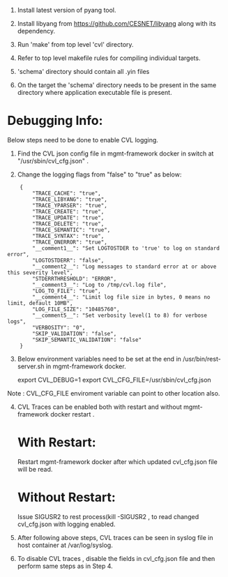 1. Install latest version of pyang tool.

2. Install libyang from https://github.com/CESNET/libyang along with its dependency.

3. Run 'make' from top level 'cvl' directory.

4. Refer to top level makefile rules for compiling individual targets. 

5. 'schema' directory should contain all .yin files

6. On the target the 'schema' directory needs to be present in the same directory where application executable file is present.


Debugging Info:
===============

Below steps need to be done to enable CVL logging.

1. Find the CVL json config file in mgmt-framework docker in switch at "/usr/sbin/cvl_cfg.json" .

2. Change the logging flags from "false" to "true" as below:

```
	{
		"TRACE_CACHE": "true",
		"TRACE_LIBYANG": "true",
		"TRACE_YPARSER": "true",
		"TRACE_CREATE": "true",
		"TRACE_UPDATE": "true",
		"TRACE_DELETE": "true",
		"TRACE_SEMANTIC": "true",
		"TRACE_SYNTAX": "true",
		"TRACE_ONERROR": "true",
		"__comment1__": "Set LOGTOSTDER to 'true' to log on standard error",
		"LOGTOSTDERR": "false",
		"__comment2__": "Log messages to standard error at or above this severity level",
		"STDERRTHRESHOLD": "ERROR",
		"__comment3__": "Log to /tmp/cvl.log file",
		"LOG_TO_FILE": "true",
		"__comment4__": "Limit log file size in bytes, 0 means no limit, default 10MB",
		"LOG_FILE_SIZE": "10485760",
		"__comment5__": "Set verbosity level(1 to 8) for verbose logs",
		"VERBOSITY": "0",
		"SKIP_VALIDATION": "false",
		"SKIP_SEMANTIC_VALIDATION": "false"
	}
```

3. Below environment variables need to be set at the end in /usr/bin/rest-server.sh in mgmt-framework docker. 

   export CVL_DEBUG=1
   export CVL_CFG_FILE=/usr/sbin/cvl_cfg.json

  Note : CVL_CFG_FILE enviroment variable can point to other location also.

4. CVL Traces can be enabled both with restart and without mgmt-framework docker restart .

	With Restart:
	============
 	Restart mgmt-framework docker after which updated cvl_cfg.json file will be read. 

	Without Restart:
	===============
	Issue SIGUSR2 to rest process(kill -SIGUSR2 <pid of rest process inside docker> , to read changed cvl_cfg.json with logging enabled. 

5. After following above steps, CVL traces can be seen in syslog file in host container at /var/log/syslog. 

6. To disable CVL traces , disable the fields in cvl_cfg.json file and then perform same steps as in Step 4.


